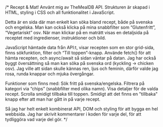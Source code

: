 /* Recept & Mat!
Använt mig av TheMealDB API.
Strukturen är skapad i HTML, styling i CSS och all funktionalitet i JavaScript.

Detta är en sida där man enkelt kan söka bland recept, både på svenska och engelska.
Man kan också klicka på mina snabbfilter som “Glutenfritt”, “Vegetariskt” osv.
När man klickar på en maträtt visas en detaljsida på receptet med ingredienser, instruktioner och bild.

JavaScript hämtade data från API:t, visar recepten som en stor grid-sida, finns sökfunktion, filter och “Till toppen”-knapp.
Använde fetch() för att hämta recepten, och async/await så sidan väntar på datan.
Jag har också byggt översättning så man kan söka på svenska ord (kyckling → chicken osv).
Jag ville att sidan skulle kännas ren, ljus och feminin, därför valde jag rosa, runda knappar och mjuka övergångar.

Funktioner som finns med:
Sök fritt på svenska/engelska.
Filtrera på kategori via “chips” (snabbfilter med olika namn).
Visa detaljer för de valda recept.
Scrolla smidigt tillbaka till toppen.
Smidigt att det finns en "tillbaka" knapp efter att man har gått in på varje recept.

Så jag har helt enkelt kombinerat API, DOM och styling för att bygga en hel webbsida.
Jag har skrivit kommentarer i koden för varje del, för att tydliggöra vad varje del gör.
*/
